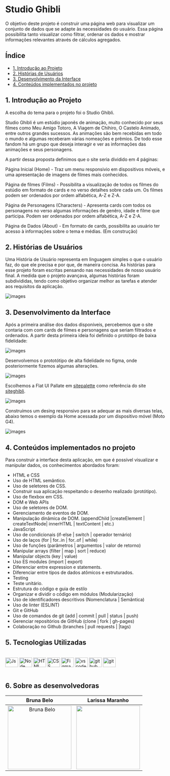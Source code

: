 # Studio Ghibli

​O objetivo deste projeto é construir uma página web para visualizar um conjunto de dados que se adapte às necessidades do usuário. Essa página possibilita tanto visualizar como filtrar, ordenar os dados e mostrar informações relevantes através de cálculos agregados.

## Índice

- [1. Introdução ao Projeto](#1.-introdução-ao-projeto)
- [2. Histórias de Usuários](#2.-histórias-de-usuários)
- [3. Desenvolvimento da Interface](#3.-desenvolvimento-da-interface)
- [4. Conteúdos implementados no projeto](#5.-conteúdos-implementados-no-projeto)


## 1. Introdução ao Projeto

A escolha do tema para o projeto foi o Studio Ghibli.

Studio Ghibli é um estúdio japonês de animação, muito conhecido por seus filmes como Meu Amigo Totoro, A Viagem de Chihiro, O Castelo Animado, entre outros grandes sucessos. As animações são bem recebidas em todo o mundo e algumas receberam várias nomeações e prêmios. De todo esse fandom há um grupo que deseja interagir e ver as informações das animações e seus personagens.

A partir dessa proposta definimos que o site seria dividido em 4 páginas:

Página Inicial (Home) - Traz um menu responsivio em dispositivos móveis, e uma apresentação de imagens de filmes mais conhecidos.

Página de filmes (Films) - Possibilita a visualização de todos os filmes do estúdio em formato de cards e no verso detalhes sobre cada um. Os filmes podem ser ordenados por ordem alfabética, A-Z e Z-A.

Página de Personagens (Characters) - Apresenta cards com todos os personagens no verso algumas informações de genêro, idade e filme que participa. Podem ser ordenados por ordem alfabética, A-Z e Z-A.

Página de Dados (About) - Em formato de cards, possibilita ao usuário ter acesso à informações sobre o tema e médias. (Em construção)


## 2. Histórias de Usuários

Uma História de Usuário representa em linguagem simples o que o usuário faz, do que ele precisa e por que, de maneira concisa. As histórias para esse projeto foram escritas pensando nas necessidades de nosso usuário final. A medida que o projeto avançava, algumas histórias foram subdivididas, tendo como objetivo organizar melhor as tarefas e atender aos requisitos da aplicação.

![images](./src/images/Historias_usuario.png) 


## 3. Desenvolvimento da Interface

Após a primeira análise dos dados disponíveis, percebemos que o site contaria com com cards de filmes e personagens que seriam filtrados e ordenados. A partir desta primeira ideia foi definido o protótipo de baixa fidelidade:

![images](./src/images/Prototipo_Baixa.png) 

Desenvolvemos o prototótipo de alta fidelidade no figma, onde posteriormente fizemos algumas alterações.

![images](./src/images/Sample_Wireframe.png)

Escolhemos a Flat UI Pallate em [sitepalette](https://flatcolors.net/palette/182-flat-ui-pallate#) como referência do site [siteghibli](https://ghiblicollection.com/).

![images](./src/images/Flat_UI_Pallate.gif)

Construímos um desing responsivo para se adequar as mais diversas telas, abaixo temos o exemplo da Home acessada por um dispositivo móvel (Moto G4).

![images](./src/images/Home_MotoG4.png)


## 4. Conteúdos implementados no projeto
Para construir a interface desta aplicação, em que é possível visualizar e manipular dados, os conhecimentos abordados foram:

- HTML e CSS
- Uso de HTML semântico.
- Uso de seletores de CSS.
- Construir sua aplicação respeitando o desenho realizado (protótipo).
- Uso de flexbox em CSS.
- DOM e Web APIs
- Uso de seletores de DOM.
- Gerenciamento de eventos de DOM.
- Manipulação dinâmica de DOM. (appendChild |createElement | createTextNode| innerHTML | textContent | etc.)
- JavaScript
- Uso de condicionais (if-else | switch | operador ternário)
- Uso de laços (for | for..in | for..of | while)
- Uso de funções (parâmetros | argumentos | valor de retorno)
- Manipular arrays (filter | map | sort | reduce)
- Manipular objects (key | value)
- Uso ES modules (import | export)
- Diferenciar entre expression e statements.
- Diferenciar entre tipos de dados atômicos e estruturados.
- Testing
- Teste unitário.
- Estrutura do código e guia de estilo
- Organizar e dividir o código em módulos (Modularização)
- Uso de identificadores descritivos (Nomenclatura | Semântica)
- Uso de linter (ESLINT)
- Git e GitHub
- Uso de comandos de git (add | commit | pull | status | push)
- Gerenciar repositórios de GitHub (clone | fork | gh-pages)
- Colaboração no Github (branches | pull requests | |tags)

## 5. Tecnologias Utilizadas 
 
 <div style="display: inline_block"><br>
  <img align="center" alt="Js" height="30" width="40" src="https://raw.githubusercontent.com/devicons/devicon/master/icons/javascript/javascript-plain.svg">
  <img  align="center" alt="Node" height="30" width="40" src="https://cdn.jsdelivr.net/gh/devicons/devicon/icons/nodejs/nodejs-original.svg" />
  <img align="center" alt="HTML" height="30" width="40" src="https://raw.githubusercontent.com/devicons/devicon/master/icons/html5/html5-original.svg">
  <img align="center" alt="CSS" height="30" width="40" src="https://raw.githubusercontent.com/devicons/devicon/master/icons/css3/css3-original.svg">
  <img align="center" alt="Figma" height="30" width="40" src="https://cdn.jsdelivr.net/gh/devicons/devicon/icons/figma/figma-original.svg" />
  <img align="center" alt="vscode" height="30" width="40" src="https://cdn.jsdelivr.net/gh/devicons/devicon/icons/vscode/vscode-original.svg" />
  <img align="center" alt="github" height="30" width="40" src="https://cdn.jsdelivr.net/gh/devicons/devicon/icons/github/github-original.svg" />
  <img align="center" alt="git" height="30" width="40" src="https://cdn.jsdelivr.net/gh/devicons/devicon/icons/git/git-original.svg" />
</div><br>


## 6. Sobre as desenvolvedoras



<div align='center'>

|                             Bruna Belo                       	      |                              Larissa Maranho                                	|
|:------------------------------------------------------------------------------: |:------------------------------------------------------------------------------:	|
|<img alt="Bruna Belo" src="https://avatars.githubusercontent.com/u/83475770?v=4" height='200px'></img> | <img src="https://avatars.githubusercontent.com/u/83652629?v=4" alt="" height='200px'></img> 	| | <a href='https://github.com/belobruna'><img alt='GitHub - Bruna' src='https://img.shields.io/badge/GitHub-100000?style=for-the-badge&logo=github&logoColor=white'></img></a> <a href='https://www.linkedin.com/in/bruna-belo/'><img alt='LinkedIn - Bruna' src='https://img.shields.io/badge/LinkedIn-0077B5?style=for-the-badge&logo=linkedin&logoColor=white'></img> |  <a href='https://github.com/larissamaranho'><img alt='GitHub - Larissa' src='https://img.shields.io/badge/GitHub-100000?style=for-the-badge&logo=github&logoColor=white'></img></a> <a href='https://www.linkedin.com/in/larissa-maranho/'><img alt='LinkedIn - Larissa' src='https://img.shields.io/badge/LinkedIn-0077B5?style=for-the-badge&logo=linkedin&logoColor=white'></img></a> 	|          	|
</div>




